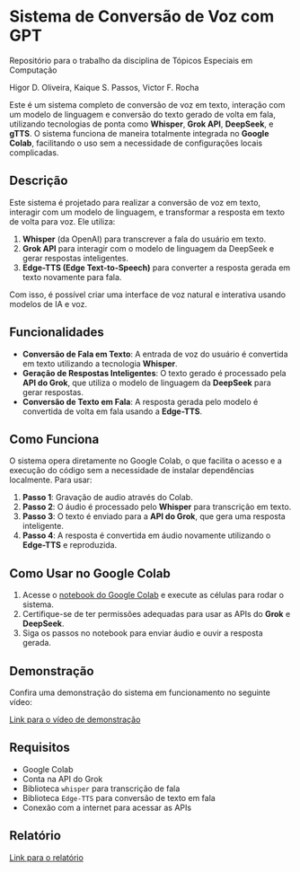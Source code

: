 # Sistema de Conversão de Voz com GPT

Repositório para o trabalho da disciplina de Tópicos Especiais em Computação

Higor D. Oliveira, Kaique S. Passos, Victor F. Rocha

Este é um sistema completo de conversão de voz em texto, interação com um modelo de linguagem e conversão do texto gerado de volta em fala, utilizando tecnologias de ponta como **Whisper**, **Grok API**, **DeepSeek**, e **gTTS**. O sistema funciona de maneira totalmente integrada no **Google Colab**, facilitando o uso sem a necessidade de configurações locais complicadas.

## Descrição

Este sistema é projetado para realizar a conversão de voz em texto, interagir com um modelo de linguagem, e transformar a resposta em texto de volta para voz. Ele utiliza:

1. **Whisper** (da OpenAI) para transcrever a fala do usuário em texto.
2. **Grok API** para interagir com o modelo de linguagem da DeepSeek e gerar respostas inteligentes.
3. **Edge-TTS (Edge Text-to-Speech)** para converter a resposta gerada em texto novamente para fala.

Com isso, é possível criar uma interface de voz natural e interativa usando modelos de IA e voz.

## Funcionalidades

- **Conversão de Fala em Texto**: A entrada de voz do usuário é convertida em texto utilizando a tecnologia **Whisper**.
- **Geração de Respostas Inteligentes**: O texto gerado é processado pela **API do Grok**, que utiliza o modelo de linguagem da **DeepSeek** para gerar respostas.
- **Conversão de Texto em Fala**: A resposta gerada pelo modelo é convertida de volta em fala usando a **Edge-TTS**.

## Como Funciona

O sistema opera diretamente no Google Colab, o que facilita o acesso e a execução do código sem a necessidade de instalar dependências localmente. Para usar:

1. **Passo 1**: Gravação de audio através do Colab.
2. **Passo 2**: O áudio é processado pelo **Whisper** para transcrição em texto.
3. **Passo 3**: O texto é enviado para a **API do Grok**, que gera uma resposta inteligente.
4. **Passo 4**: A resposta é convertida em áudio novamente utilizando o **Edge-TTS** e reproduzida.

## Como Usar no Google Colab

1. Acesse o [notebook do Google Colab](https://colab.research.google.com/drive/1X8tVAKdJyhdgOnTGtgWfoX4O4T8Ft85y?usp=drive_link) e execute as células para rodar o sistema.
2. Certifique-se de ter permissões adequadas para usar as APIs do **Grok** e **DeepSeek**.
3. Siga os passos no notebook para enviar áudio e ouvir a resposta gerada.

## Demonstração

Confira uma demonstração do sistema em funcionamento no seguinte vídeo:

[Link para o vídeo de demonstração](https://youtu.be/f3TB-Pr63QU)

## Requisitos

- Google Colab
- Conta na API do Grok
- Biblioteca `whisper` para transcrição de fala
- Biblioteca `Edge-TTS` para conversão de texto em fala
- Conexão com a internet para acessar as APIs

## Relatório

[Link para o relatório](https://github.com/vfrocha/Sistema-de-Conversao-de-Voz-com-GPT/blob/main/paper.pdf)
